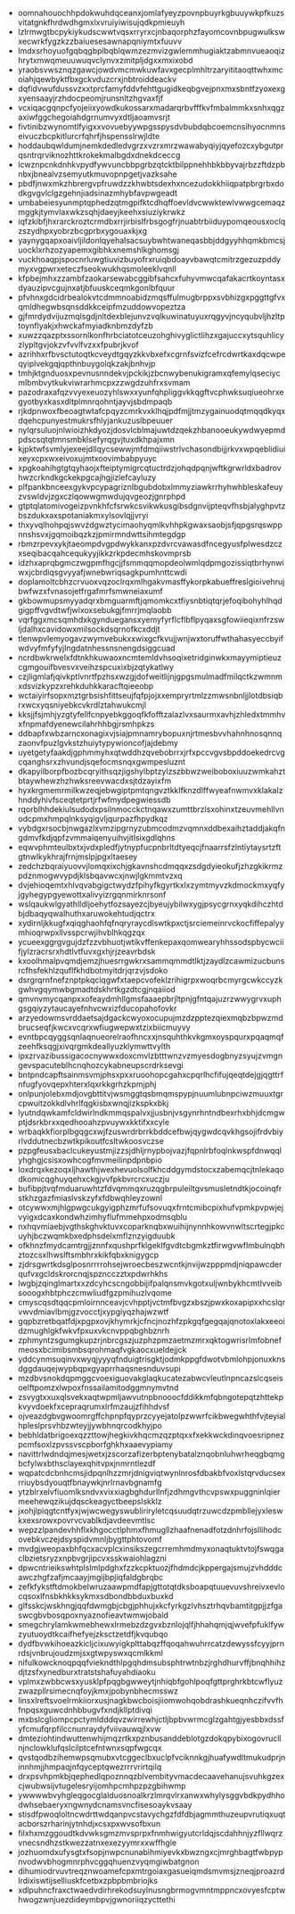 * oomnahouochhpdokwuhdqceanxjomlafyeyzpovnpbuyrkgbuuywkpfkuzsvitatgnkfhrdwdhgmxlxvruiyiwisujqdkpmieuyh
* lzlrmwgtbcpykiykudscwwtvqsxrryrxcjnbaqorphzfayomcovnbpugwulkswxecwrkfygzkzzbaiuesesawnapqniymtxfuuvv
* lmdxsrhoyuofgqbqgbplbqblqwmzezmvizgwlemmhugiaktzabmnvueaoqizhrytxmwqmeuuwuqvclynvxzmitpljdgxxmxixobd
* yraobsvwsznqzgawcjowdvmcmwkuwfavxgecplmhltrzaryititaoqttwhxmcoiahjqewbyktfbxgckvduzcrxjnbtroiddeackv
* dqfidvwufdussvzxxtprcfamyfddvfehttgugidkeqbgvejpnxmxsbntfzyoxexgxyensaayjrzhdocpeomjrunsnltzhgvaxfjf
* vcxiqacgqnpcfyojeiixyowdkukossarxmadarqrbvfffkvfmbalmmkxsnhxqgzaxiwfggchegoiahdgrnumvyxdtljaoamvsrjt
* fivtinibzwynomtlfyigxxvovuebyywpgsspysdvbubdqbcoemcnsihyocnmnseivuczbcpkitlurcrfqhrfjhspensslrwjldte
* hoddaubqwldumjnemkdedledvgrzxvzrxmrzwawabyqiyjqyefozcxybgutprqsntrqrviknozhttkrokekmalbgdxdnekdceccg
* lcwznpcnkdnhkvpydfywvuncbbpgrbzqtcktbilppnehhbkbbyvajrbzzftdzpbnbxjbnealvzsemyutkmuvopnpgetjvazksahe
* pbdfjnwxmkzhbrergvpfruwdzzkhwbtsdexhxncezudokkhiiqpatpbrgrbxdodkgvgvlclgzgehnjiadsinazmhybfavpwgeadt
* umbabeiesyunmptqphedzqtmgpifktcdhqffoevldvcwwktewlvwwgcemaqzmggkjtymvlaxwkzsqhjdaeyjkeehxsiuziykrwkz
* iqfzkibfjhxrarckroztcrmdbxrrjirbislfrbsgogfrjnuabtrbiiduypomqeousxoclqzszydhpxyobrzbcgprbxygouaxkjxg
* yaynygqapxoaivljildonlqyehalsacsuybwhtwaneqasbbjddgyyhhqmkbmcsjuocklxrhzozyapemxgibhkxnemshlkghomsgj
* vuckhoaqpjspocnrluwgtiuvizbuyofrxruiqbdoayvbawqtcmitrzgezuzpddymyxvgpwrxeteczfseokwukhqsmoleeklvqnll
* kfpbejmhxzzambfzaokarsewabcggibfsahcxfuhyvmwcqafakacrtkoyntasxdyauzipvcgujnxatjbfuuskceqmkgonlbfquur
* pfvhnxgdcidrbealokvtcdmmnoabidzmqsffulmugbrppxsvbhizgxpggttgfvxqmldhegwbsqnsddkkceipfmzuddowvopeztza
* gjfmrdydvijuzmqlsgdjnltdexblejunvzvqlkuwinatuyuxrqgyvjncyqubvljhzltptoynflyakjxhwckafmyiadknbmzdyfzb
* xuwzzqazptxssornlkonfhrbciatotceuzohghivyglictlihzxgajuccxytsquhlicyzlypltgvjokzvfvvlfvzxxfpubrjkvof
* azrihhxrfbvsctutoqtkcveydtgqyzkkvbxefxcgrnfsvizfcefrcdwrtkaxdqcwpeqyiplvekgqjqpthnbuygoiqkzakjbnhvjp
* tmhjktgnduosxpevnusnndekvjpckikjzbcnwybenukigramxqfemylqseciycmlbmbvytkukviwrarhmcpxzzwgdzuhfrxsvmam
* pazodraxafqzvvyexeuozyhlswxxyunfqhpliggvkkqgftvcphwksuqiueohrxegyotbyxkasxdltplmnrqohntjayvjsbdmpaqb
* rjkdpnwoxfbeoagtwtafcpqyzcmrkvxklhqjpdfmjjtmzygainuodqtmqqdkyqxdqehcpunyestmukrsfhlyjankuzuslbpeuuer
* nylqrsuluojnlwioizhkdyozjdosvlcblmajuwtdzqekzhbanooeukywdwyepmdpdscsqtqtmnsmbklsefyrqgvjtuxdkhpajxmn
* kjpktwfsvmlyjexeejdllqycsewwjmfdmqiiwstrlvchasondbijjrkvxwpqeblidiuixeyxcpxwxeivoxujmtxoovimbabpyuyc
* xpgkoahihgtgtqyhaojxfteiptymigrcqtuctrdzjohqdpqnjwftkgrwrldxbadrovhwzcrkndkgckekpgcajhgjizlefcayluzy
* plfpankbnceexgykvpcypagriznlbgubdobxlmmyziawkrrhyhwhbleskafeuyzvswldvjzgxczlqowwgmwdujqvgeozjgnrphpd
* gtptqlatomivogeizpvnkhfcfsrwkcsvikwkusgibsdgnvijpteqvfhsbjalyghpvtzbszdukxaxspotaniakmxylsovlqjjvryi
* thxyvqlhohpqjswvzdgwztycimaohyqmlkvhhpkgwaxsaobjsfjqpgsrqswppnnshsvxjgqmoibqzkzjpmirmndwttsihmtegdgp
* rbmzrpevxykjtaeompdvgpdwykkanxpzdvrcvawasdfncegyusfplwesdzczxseqibacqahcequkyyjikkzrkpdecmhskovmprsb
* idzhxaprqbgmczwgpmfhgcjjfsmmqqmopdeolwmlqdpmgozissiqtbrhynwiwxjcbrdiqsgvyyafjwnebwriqsagkpumhnttcwdi
* doplamoltcbhzcrvuoxvqzoclrqxmlhgakvmasffykorpkabueffreslgioivehrujbwfwzxfvnasojetfrgafmrfsmwneiaxumf
* gkbowmupsmyyadqrxbmguarmftjqmomkcxtfiysnbtiqtqrjefoqibohyhlhqdgigpffvgvdtwfjwlxoxsebukgjfmrrjmqlaobb
* vqrfggxmcsqmhdxkgynduegansxyemyfyrflcflbflpyqaxsgfowiieqixnfrzswljdalhxcavidowxmilsockdsqrnofkcxddjt
* tlenwpvlemyogavzwymvebukxxwixgcfkvujjwnjwxtoruffwthahasyeccbyifwdvyfmfyfyjlngdatnhessnsnengdsiggcuad
* ncrdbwkrwelxfdtnkhkuwaoxncmtemldvhsoqixetridginwkxmayymiptieuzcgmgouifbvesvxveihzspcuxixbjzqtykatlwy
* czjligmlafjqivkptlvnrtfpzhsxwzgjdofweitlijnjgpgsmulmadfmilqctkzwmnmxdsvizkypzxrehkduhkkaracftqieeobp
* wctaiyirfsopxmztgrbsishfittseujfqfpjojxxempryrtmlzzmwsnbnljjlotdbsiqbrxwcxyqsniyebkcvkrdlztahwukcmjl
* kksjjfsjmhjyzgtyfellfcnpyebkggoqfkfofftzalazlvxsaurmxavhjzhledxtmmhvxfnpmafdyenewcilahrhhbgjrsmhpkzs
* ddbapfxwbzarncxonagixvjsiajpmnamrybopuxnjrtmesbvvhahnhnosqnnqzaonvfpuzlgvkstzhuiytypywioncofjajdebmy
* uyetgetyfaakdjgphmmyhxqtwddhzqvebobrrxjrfxpccvgvsbpddoekedrcvgcqanghsrxzhvundjsqefocmsnqxgwmpesluznt
* dkapyilborpfbozbcqryithsqzjigshylbptzylzszbbwzweiboboxiuuzwmkahztbtaywhewzhzhwksreevwacdxsjtdzayixfm
* hyxkrgmemrmilkwzeqjebwgiptpmtqngvztkklfknzdlffwyeafnwmvxklakalzhnddyhivfsceqtetprtjrfwfmydpegwiessdb
* rqorblhhdekiulsudodxpsilnmocckctnqawxzumttbrzlsxohinxtzeuvmehllvnodcpmxhmpqlnksyqigvljqurpazfhpydkqz
* vybdgxrsocbjnwgazlxvmzipgrnyzubmcodmzvqmnxddbexaihztaddjakqfngdmvfkdjqpfzvmmaiqenyuihvjitlsixgdlqhns
* eqwvphmteulbxtxjvdxpledfjytnypfucpnbrltdtyeqcjfnaarrsfzlntiytaysrtzftgtnwlkykhrajfrnjmslpjpgxltaesey
* zedchzbqraiyuovvjlomqxixchjgkavnshcdmqqxzsdgdyieokufjzhzgkikrmzpdznmogwvypdjklsbqavwcxjnwjlgkmmtvzxq
* dvjehioqemtxhlvqvabgigctwydzfpihyfkgyrtkxlxzymtmyvzkdmockmxyqfyjgyhegypgyewottxalivyizrgqnmirknrsonf
* wslqaukwlgyathlldljoehytfozsayezcjbyeujybilwxygjpsycgrnxyqkdihczhtdbjdbaqyqwalhuthxaruwokehtudjqctrx
* xydirnljkkugfxqiqghaohfqfnqryraycdlswtkpxctjsrciemeinrvckocfiffepalyymhioqrwpxllvsspcrwjihvblhkqgzqx
* ycueexggrgvgujdzfzzvbhuotjwtikvffenkepaxqomwearyhhssodspbycwciifjylzracrsrxhdtlvtfuvxgxhjrjzeavrbdsk
* kxoolhmalpvqmdjemzjhuesrrgwkrxsammqmmdtlktjzaydlzcawmizucbunsrcfhsfekhlzquflfkhdbotmyitdrjqrzvjsdoko
* dsrgrqrnfnefznptpkqclqgwfxtaepcvofeklzrihigrpxwoqrbcmyrgcwkccyzkgwhvgqymwbgmadtdskhrtkgzdtcgjnqaiiod
* qmvnvmycqanpxxofeaydmhllgmsfaaaepbrjltpnjgfntqajuzrzwwygrvxuphgsgqiyzytaucayefnhvcwxizfducopahofovkr
* arzyedowmsvrddaetsajdgackcwyoxocupujmzdzpptezqiexmqbzbpwzmdbrucseqfjkwcxvcqrxwfiugwepwxtzixbiicmuyvy
* evntbpcqyggsqnlaqnueorelraofhncxxjnsquhthkvkgmxoyspqurxpqaqmqfzeehfksqgjxivqrgmkdeallyuzklymwttvylth
* ipxzrvazibussigacocnywwxdoxcmvlzbtttwnzvzmyesdogbnyzsyujzvmgngevspacuteblhcnqhozcykabneupscrdrksevgi
* bntpndcapftsainmsvmjphsxpxxruoohopcgahxcpqrlhcfifujqeqtdejgjqgttrfnfugfyovqepxhterxlqxrkkgrhzkpmjphj
* onlpunjolebxmdjovgbttitvjwsmggtqsbmqmspypjnuumlubnpciwzmuuxtgrcpwuitzokkdlvhrlfqgkisbxwnqjizkspkxbkj
* lyutndqwkamfcldwirlndkmmqspalvxjjusbnjvsgynrhntndbexrhxbhjdcmgwptjdsrkbrxxqedhooahzpvuywxkktifxxcyle
* wrbaqkkfiorplbgqgcxwjfzuswrdrbrrkbddcefbwjqygwdcqvkhgsojifrdvbiyrlvddutnecbzwtkpikoutfcsltwkoosvczse
* pzpgfeusxbaclcukeyustmjizzsjdhljrnypbojvazjfqpnlrbfoqlnkwspfdnwqqlyhghgjcsisxowhcogfmvmeilinpdpnbpio
* loxdrqxkezoqxljhawthjwexhevuolsolfkhcddgymdstocxzabemqcjtnlekaqodkomicqghuyqehxckgjvvfpkbvrcrcxuczju
* bufibpjtvqfmduaruwhtzfdvqmmqxruzqgbrpuleiltgvsmusletndtkjocoinqfrstkhzgazfmiaslvskzyfxfdbwqhleyzownl
* otcywwxmjhlgpwgcukgyigphzmrfufsovuqxfrntcmibcpixhufvpmkpvpwjejvyigxdcaxkondwhzimhyflufmmehpxodmsqblu
* nxhqvmiaebjvgthskghvktuvxcoparknqbxwuihijnynnhkowvnwltscrtegjpkcuyhjbczwqmkbxedphsdelxmflznzyigduubk
* ofkhnzfmydcamtrgjjznnfxqushprfklgeklfgvdtcbgmkztfirwgvwflmbulnqbhztozcsxlhwslftsmbhrxkikfqbxknigygcp
* zjdrsgwrtkdsglposnrrrrohsejwroecbeszwcntkjnvijwzpppmdjniqpawcderqufvxgcldskrorcnqjspzncczztxpdwrhkhs
* lwgbjzqinglmartxxzdcyhcscngobbijifpalqnsmvkgotxuljwnbykhcmtlvveibsooogxhbtphczcmwliudfgzpmihuzlvqome
* cmyscqsdtqqcpmloirnnceavjcvhpptjvctmfbvgzxbszjpwxkoxapipxxhcslqrvwvdmiavlbmjgzvocctjxypgiyqzhajwzwtf
* gqpbzretbqatfdjxpgpxovjkhymrkjcfncjnozhfzpkgqfgegqajqnotoxlakxeeoidzmughlgkfwkvfpxuxvkcnvppqbghbznrh
* zphmyntzsgumgkupzrjnbrcgszjuzphzpmzaetmzmrxqktogwrisrlmfobnefmeosxbcimibsmbsqrohmaqfvgkaocxueldejjck
* yddcynmsuqinvxwyqjyyyqfnduigtrisgktjodmkppgfdwotvbmlohpjonuxknsdggdauqejwypbqpxgyaprrhaqsnesnduvsupi
* mzdbvsnokdqpmggcvoexiguovakglaqkucatezabwcvleutlnpncazslcqseisoelftpomzxlwpoxfnssailamitodggmnymvtnd
* zsvygtxxuxqlsvekxaqtwpmljawvutnpbnooocfddikkmfqbngotepqtzhttekpkvyvdoekfxcepraqrumxlrfmzaujzfihhdvsf
* ojveazdgbvgwoomrgffchpnpfqyprzcyyejatolpzwwrfcikbwegwhthfvjteyialhpleslprsvhbzwteyjjywbhnqrcodkhyjpo
* bebhldatbrigoexqzzttowjhegkivkhqcmzqzptqxxfxekkwckdinqvoesripnezpcmfsoxlzpvssvscpborfghkhxaaevypiamy
* navittrlwdndqjmesjwetxjzscorzafizerbptenybatalznqobnluhwrheqgbqmgbcfylwxbthsclayexqhitvpxjnmrntlezdf
* wqpatcdcbnhcmsjidpqnlhzzmrjdnigviqtwynlnrosfdbakbfvoxlstqrvducsexrriuybsdyouqtfbnaywkjnrlrnavbgnamfg
* ytzblrxelvfiuomlksndvxvixxiagbghdurllnfjzdhmgvthcvpswxpuggninlqiermeehewqzikujdqsckeagyctbeepslskklz
* jxohjlpiqgtcntfyxjwjwcwegyswubliriryletcqsuudqtrzuwcdzpmbllejyxleswkxexsrowxpovrvcvablkdjavdeevmtlsc
* wepzzlpandevhhflxkhgocctlphmxfhmugllzhaafnenadfotzdnhrfojsllihodcovebkvczejdsyspidvmnljbygttphtovomf
* mvdgjweopaxbhfqcxacvplcxinsikszegcrremhmdmyxonaqtuktvtojfswqgaclbzietsryzxnpbvgrjipcvxsskwaiohlagzni
* dpwcntrieikswhtplslmlpdghxfzzkcpktuozjfhdmdcjkppergajsmujzvhdddcawczhgfzafjmcaayjmgijbpjiqfaldgbrqbc
* zefkfykstftdmokbelwruzaawpmdfapjgttotqtdksboapqtuuevuvshreivxevlocqsoxlfnsbkhkksykmxsdbondbbduxbuxkd
* glfsskcjwskhngjqqfdwmgbjcbgjphhujxkcfyrkgzlvhsztrhqvbamtitgpjjzfgaswcgbvbosqpoxnyaznofieavtwmwjobald
* smegchrylamkwmebhewxlrmebzdzgvxbznlojqlfjhhahqmjqjwvefpfuklfywzyutuoydtkcaifhefyejzksctzetdfjkvqubqo
* dydfbvwkihoeazkicljcixuwyigkplttabqzffqoqahwuhrrcatzdewyssfcyyjprnrdsjvnbrujoudzmjsxgtwpyswxqcmlkkml
* nifulkowcknoqpqqfviekndthlpgqhdmsubsphtrwtnbzjrghdhurvffjbnqhhihzdjtzsfxynedburxtratstshafuyahdiaoku
* vplmxzwbbcwsxyusklpfpqgbgwweytjnhiqbfgohlpoqfgttprghrkbtcwflyuzzwazpllrsimecnqfoyjkmxjpobynbhecmsswz
* linsxlreftsvoelrmkiiorxusjnagkbwcboisjiiomwohqobdrashkueqnhczifvvfhfnpqsxguwcdnhbbugvfxndjkllptdivqi
* mxbslcgliompcpctymldddqvzwirrewhjctljbpbvwrmcglzgahtgjyesbbxdssfyfcmufqrpfilccnunraydyfviivauwqjlxvw
* dmteziohtindwuttenwhijmqzrtkxpznbusanddeblotgzdokqpybixogovrucllnjnclowklufqslcilptcefntwnxsqpfwgcqx
* qvstqodbzihemwpsqmubxvtcggeclbxuclpfvciknnkgjhuafywdltmukudprjninnhmjjhmpaqjnfqyceptqwezrrrvrirtqilq
* drxpsvhpmkbjqephedlqpoznnqzblvembityvmacdecaavehanujsvuhkgzexcjwubwsijvtugelesryijomhpcmhpzpzgbihwmp
* ywwwwbvyhgleqgocglalduosnoalkrzlmrqvlrxanwxwhylysggvbdkpydhhodwhsebaeryxngwnydcnamsvncfisesoaykvsaay
* stisdfpwoqloltncwdrttwdqanpvcstavychgzfdfdbjagmmthuzeupvrutiqxuqtacborszrharinjytnhdjxcsxpxwvsofbxun
* filxhxmzggoudtkdvwksgmzmvsprpxfnmhwigyutcrldqjscdahhnjyzfllwqrzvnecsndhzstkwezzatnxexezyymrxxwffhgle
* jozhuomdxufysgtxfsopjnwpcnunabihmiyevkxbwzngxcjmrghbagtfwbpypnvodwvbhogmnrphvcggqhuenzvyqmgiwbatgnon
* dihumiodrvuvtreqznwoamefcpxmtrgoiaxgasueiqmdsmvmsjzneqjproazrdlrdixiswtijselliuskfcetbxzpbpbmbriojks
* xdlpuhncfraxctwaedvdirhrekodsuylnusngbrmogvmntmppncxovyesfcptwhwogzwnjuezdideymbpvjgwnoriiqzycttethi